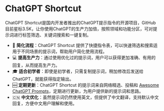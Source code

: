 # ChatGPT Shortcut

ChatGPT Shortcut是国内开发者推出的ChatGPT提示指令的开源项目，GitHub目前星标3.5K，让你使用ChatGPT的生产力加倍，按照领域和功能分区，可对提示词进行标签筛选、关键词搜索和一键复制。
<ul dir="auto">
 	<li>🚀 <strong>简化流程</strong>：ChatGPT Shortcut 提供了快捷指令表，可以快速筛选和搜索适用于不同场景的提示词，帮助用户简化使用流程。</li>
 	<li>💻 <strong>提高生产力</strong>：通过使用优化过的提示词，用户可以获得更加准确、有用的回复，从而提高生产力。</li>
 	<li>🎓 <strong>适合初学者</strong>：即使是初学者，只需复制提示词，稍加修改后发送给 ChatGPT，就能获得指定输出。</li>
 	<li>🆕 <strong>定期更新</strong>：ChatGPT Shortcut 的提示词来自网络精选、投稿和 <a href="https://ai-bot.cn/sites/746.html">Awesome ChatGPT Prompts</a>，定期进行更新，为用户提供新的提示词和思路。</li>
 	<li>🇨🇳 <strong>中文优化</strong>：虽然提示词仍然使用英文，但提供了中文翻译，支持默认中文回复，方便中文用户理解和使用。</li>
</ul>